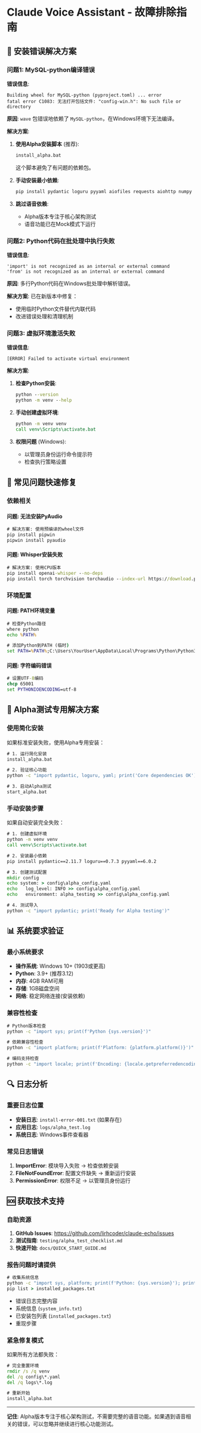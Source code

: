 # Claude Voice Assistant - 故障排除指南

## 🚨 安装错误解决方案

### 问题1: MySQL-python编译错误

**错误信息**:
```
Building wheel for MySQL-python (pyproject.toml) ... error
fatal error C1083: 无法打开包括文件: "config-win.h": No such file or directory
```

**原因**: `wave` 包错误地依赖了 `MySQL-python`，在Windows环境下无法编译。

**解决方案**:
1. **使用Alpha安装脚本** (推荐):
   ```cmd
   install_alpha.bat
   ```
   这个脚本避免了有问题的依赖包。

2. **手动安装最小依赖**:
   ```cmd
   pip install pydantic loguru pyyaml aiofiles requests aiohttp numpy
   ```

3. **跳过语音依赖**:
   - Alpha版本专注于核心架构测试
   - 语音功能已在Mock模式下运行

### 问题2: Python代码在批处理中执行失败

**错误信息**:
```
'import' is not recognized as an internal or external command
'from' is not recognized as an internal or external command
```

**原因**: 多行Python代码在Windows批处理中解析错误。

**解决方案**: 已在新版本中修复：
- 使用临时Python文件替代内联代码
- 改进错误处理和清理机制

### 问题3: 虚拟环境激活失败

**错误信息**:
```
[ERROR] Failed to activate virtual environment
```

**解决方案**:
1. **检查Python安装**:
   ```cmd
   python --version
   python -m venv --help
   ```

2. **手动创建虚拟环境**:
   ```cmd
   python -m venv venv
   call venv\Scripts\activate.bat
   ```

3. **权限问题** (Windows):
   - 以管理员身份运行命令提示符
   - 检查执行策略设置

## 🔧 常见问题快速修复

### 依赖相关

#### 问题: 无法安装PyAudio
```cmd
# 解决方案: 使用预编译的wheel文件
pip install pipwin
pipwin install pyaudio
```

#### 问题: Whisper安装失败
```cmd
# 解决方案: 使用CPU版本
pip install openai-whisper --no-deps
pip install torch torchvision torchaudio --index-url https://download.pytorch.org/whl/cpu
```

### 环境配置

#### 问题: PATH环境变量
```cmd
# 检查Python路径
where python
echo %PATH%

# 添加Python到PATH (临时)
set PATH=%PATH%;C:\Users\YourUser\AppData\Local\Programs\Python\Python312
```

#### 问题: 字符编码错误
```cmd
# 设置UTF-8编码
chcp 65001
set PYTHONIOENCODING=utf-8
```

## 🎯 Alpha测试专用解决方案

### 使用简化安装

如果标准安装失败，使用Alpha专用安装：

```cmd
# 1. 运行简化安装
install_alpha.bat

# 2. 验证核心功能
python -c "import pydantic, loguru, yaml; print('Core dependencies OK')"

# 3. 启动Alpha测试
start_alpha.bat
```

### 手动安装步骤

如果自动安装完全失败：

```cmd
# 1. 创建虚拟环境
python -m venv venv
call venv\Scripts\activate.bat

# 2. 安装最小依赖
pip install pydantic==2.11.7 loguru==0.7.3 pyyaml==6.0.2

# 3. 创建测试配置
mkdir config
echo system: > config\alpha_config.yaml
echo   log_level: INFO >> config\alpha_config.yaml
echo   environment: alpha_testing >> config\alpha_config.yaml

# 4. 测试导入
python -c "import pydantic; print('Ready for Alpha testing')"
```

## 📊 系统要求验证

### 最小系统要求

- **操作系统**: Windows 10+ (1903或更高)
- **Python**: 3.9+ (推荐3.12)
- **内存**: 4GB RAM可用
- **存储**: 1GB磁盘空间
- **网络**: 稳定网络连接(安装依赖)

### 兼容性检查

```cmd
# Python版本检查
python -c "import sys; print(f'Python {sys.version}')"

# 依赖兼容性检查
python -c "import platform; print(f'Platform: {platform.platform()}')"

# 编码支持检查
python -c "import locale; print(f'Encoding: {locale.getpreferredencoding()}')"
```

## 🔍 日志分析

### 重要日志位置

- **安装日志**: `install-error-001.txt` (如果存在)
- **应用日志**: `logs/alpha_test.log`
- **系统日志**: Windows事件查看器

### 常见日志错误

1. **ImportError**: 模块导入失败 → 检查依赖安装
2. **FileNotFoundError**: 配置文件缺失 → 重新运行安装
3. **PermissionError**: 权限不足 → 以管理员身份运行

## 🆘 获取技术支持

### 自助资源

1. **GitHub Issues**: https://github.com/lirhcoder/claude-echo/issues
2. **测试指南**: `testing/alpha_test_checklist.md`
3. **快速开始**: `docs/QUICK_START_GUIDE.md`

### 报告问题时请提供

```cmd
# 收集系统信息
python -c "import sys, platform; print(f'Python: {sys.version}'); print(f'Platform: {platform.platform()}')" > system_info.txt
pip list > installed_packages.txt
```

- 错误日志完整内容
- 系统信息 (`system_info.txt`)
- 已安装包列表 (`installed_packages.txt`)
- 重现步骤

### 紧急修复模式

如果所有方法都失败：

```cmd
# 完全重置环境
rmdir /s /q venv
del /q config\*.yaml
del /q logs\*.log

# 重新开始
install_alpha.bat
```

---

**记住**: Alpha版本专注于核心架构测试，不需要完整的语音功能。如果遇到语音相关的错误，可以忽略并继续进行核心功能测试。